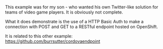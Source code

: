 This example was for my son - who wanted his own Twitter-like solution for teams
of video game players.  It is obviously not complete.

What it does demonstrate is the use of a HTTP Basic Auth to make a connection
with POST and GET to a RESTful endpoint hosted on OpenShift.

It is related to this other example:
https://github.com/burrsutter/cordovaendpoint
